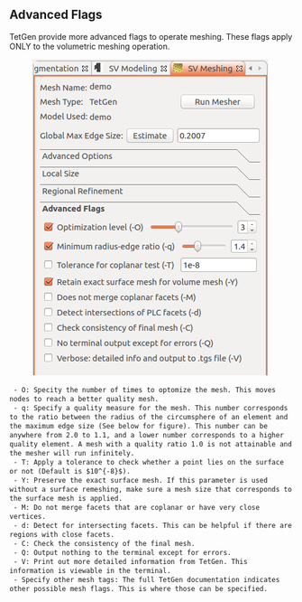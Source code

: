 ## Advanced Flags

TetGen provide more advanced flags to operate meshing. These flags apply ONLY to the volumetric meshing operation. 

<figure>
  <img class="svImg svImgSm" src="documentation/meshing/img/tetgen/tetgenflags.png">
  <figcaption class="svCaption" ></figcaption>
</figure>

	 - O: Specity the number of times to optomize the mesh. This moves nodes to reach a better quality mesh.
	 - q: Specify a quality measure for the mesh. This number corresponds to the ratio between the radius of the circumsphere of an element and the maximum edge size (See below for figure). This number can be anywhere from 2.0 to 1.1, and a lower number corresponds to a higher quality element. A mesh with a quality ratio 1.0 is not attainable and the mesher will run infinitely.  
	 - T: Apply a tolerance to check whether a point lies on the surface or not (Default is $10^{-8}$).
	 - Y: Preserve the exact surface mesh. If this parameter is used without a surface remeshing, make sure a mesh size that corresponds to the surface mesh is applied.
	 - M: Do not merge facets that are coplanar or have very close vertices.
	 - d: Detect for intersecting facets. This can be helpful if there are regions with close facets.  
	 - C: Check the consistency of the final mesh.
	 - Q: Output nothing to the terminal except for errors.
	 - V: Print out more detailed information from TetGen. This information is viewable in the terminal.
	 - Specify other mesh tags: The full TetGen documentation indicates other possible mesh flags. This is where those can be specified.

